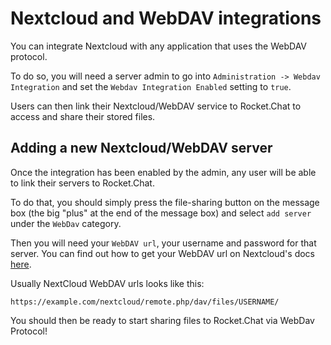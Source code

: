 # Nextcloud and WebDAV integrations

You can integrate Nextcloud with any application that uses the WebDAV protocol.

To do so, you will need a server admin to go into `Administration -> Webdav Integration` and set the `Webdav Integration Enabled` setting to `true`.

Users can then link their Nextcloud/WebDAV service to Rocket.Chat to access and share their stored files.

## Adding a new Nextcloud/WebDAV server

Once the integration has been enabled by the admin, any user will be able to link their servers to Rocket.Chat.

To do that, you should simply press the file-sharing button on the message box (the big "plus" at the end of the message box) and select `add server` under the `WebDav` category.

Then you will need your `WebDAV url`, your username and password for that server. You can find out how to get your WebDAV url on Nextcloud's docs [here](https://docs.nextcloud.com/server/14/user\_manual/files/access\_webdav.html).

Usually NextCloud WebDAV urls looks like this:

`https://example.com/nextcloud/remote.php/dav/files/USERNAME/`

You should then be ready to start sharing files to Rocket.Chat via WebDav Protocol!
